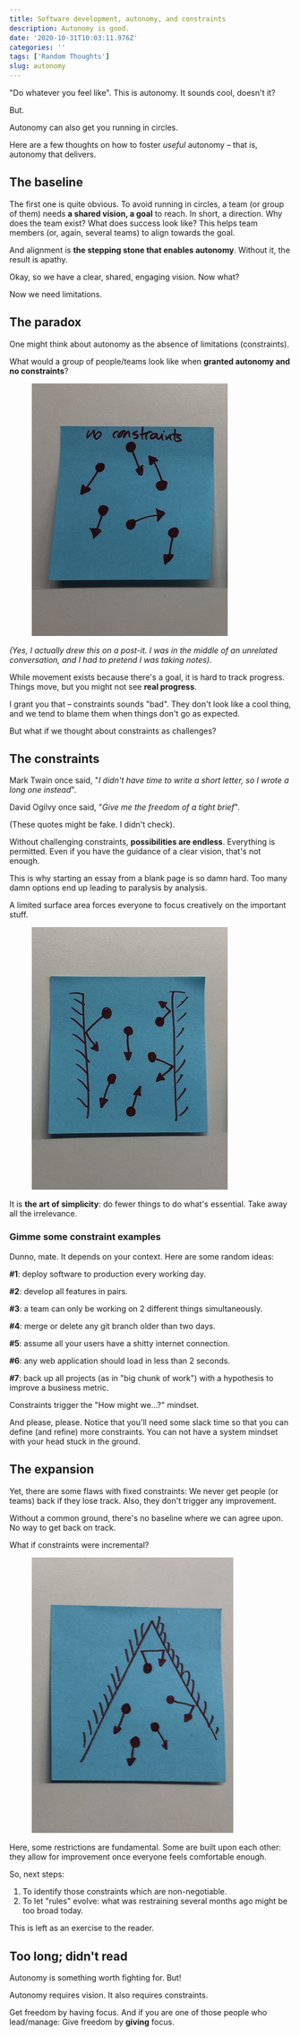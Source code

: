 ```yaml
---
title: Software development, autonomy, and constraints
description: Autonomy is good.
date: '2020-10-31T10:03:11.976Z'
categories: ''
tags: ['Random Thoughts']
slug: autonomy
---
```


"Do whatever you feel like". This is autonomy. It sounds cool, doesn't it?

But.

Autonomy can also get you running in circles.

Here are a few thoughts on how to foster *useful* autonomy – that is, autonomy that delivers.

## The baseline

The first one is quite obvious. To avoid running in circles, a team (or group of them) needs **a shared vision, a goal** to reach. In short, a direction. Why does the team exist? What does success look like? This helps team members (or, again, several teams) to align towards the goal.

And alignment is **the stepping stone that enables autonomy**. Without it, the result is apathy.

Okay, so we have a clear, shared, engaging vision. Now what?

Now we need limitations.

## The paradox

One might think about autonomy as the absence of limitations (constraints).

What would a group of people/teams look like when **granted autonomy and no constraints**?

<figure class="figure" style="max-width:360px">
  <img src="./no-constraint.jpg" alt="People or teams within a constraint-free environment">
</figure>

_(Yes, I actually drew this on a post-it. I was in the middle of an unrelated conversation, and I had to pretend I was taking notes)._

While movement exists because there's a goal, it is hard to track progress. Things move, but you might not see **real progress**.

I grant you that – constraints sounds "bad". They don't look like a cool thing, and we tend to blame them when things don't go as expected.

But what if we thought about constraints as challenges?

## The constraints

Mark Twain once said, "_I didn't have time to write a short letter, so I wrote a long one instead_".

David Ogilvy once said, "_Give me the freedom of a tight brief_".

(These quotes might be fake. I didn't check).

Without challenging constraints, **possibilities are endless**. Everything is permitted. Even if you have the guidance of a clear vision, that's not enough.

This is why starting an essay from a blank page is so damn hard. Too many damn options end up leading to paralysis by analysis.

A limited surface area forces everyone to focus creatively on the important stuff.

<figure class="figure" style="max-width:360px">
  <img src="./fixed-constraint.jpg" alt="People or teams within a constraint-fixed environment">
</figure>

It is **the art of simplicity**: do fewer things to do what's essential. Take away all the irrelevance.

### Gimme some constraint examples

Dunno, mate. It depends on your context. Here are some random ideas:

**#1**: deploy software to production every working day.

**#2**: develop all features in pairs.

**#3**: a team can only be working on 2 different things simultaneously.

**#4**: merge or delete any git branch older than two days.

**#5**: assume all your users have a shitty internet connection.

**#6**: any web application should load in less than 2 seconds.

**#7**: back up all projects (as in "big chunk of work") with a hypothesis to improve a business metric.

Constraints trigger the "How might we…?" mindset.

And please, please. Notice that you'll need some slack time so that you can define (and refine) more constraints. You can not have a system mindset with your head stuck in the ground.

## The expansion

Yet, there are some flaws with fixed constraints: We never get people (or teams) back if they lose track. Also, they don't trigger any improvement.

Without a common ground, there's no baseline where we can agree upon. No way to get back on track.

What if constraints were incremental?

<figure class="figure" style="max-width:360px">
  <img src="./cone-constraint.jpg" alt="People or teams within a constraint-expanding environment">
</figure>

Here, some restrictions are fundamental. Some are built upon each other: they allow for improvement once everyone feels comfortable enough.

So, next steps:

1) To identify those constraints which are non-negotiable.
2) To let "rules" evolve: what was restraining several months ago might be too broad today.

This is left as an exercise to the reader.

## Too long; didn't read

Autonomy is something worth fighting for. But!

Autonomy requires vision. It also requires constraints.

Get freedom by having focus. And if you are one of those people who lead/manage: Give freedom by **giving** focus.
